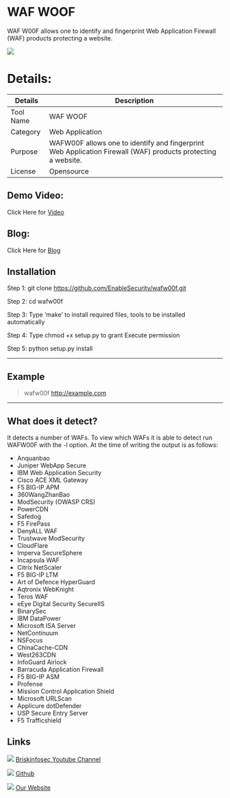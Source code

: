 WAF WOOF
============
 WAF W00F allows one to identify and fingerprint Web Application Firewall (WAF) products protecting a website.

![ ](https://briskinfosec.com//assets/tooloftheday/115.jpg)


Details:
============
|  Details | Description   |
| ------------ | ------------ |
|  Tool Name |  WAF WOOF |
|  Category | Web Application  |
|  Purpose |   WAFW00F allows one to identify and fingerprint Web Application Firewall (WAF) products protecting a website.   |
|  License |    Opensource|

Demo Video:
-----------------
Click Here for [Video](https://www.youtube.com/watch?v=fpQRjOjh-4Q "Video")

Blog: 
--------------
Click Here for [Blog](https://briskinfosec.com/tooloftheday/toolofthedaydetail/WafW00f-Tool-to-Fingerprint-and-identify-Web-Application-Firewall "Blog")

Installation
----------------


Step 1: git clone https://github.com/EnableSecurity/wafw00f.git

Step 2: cd wafw00f

Step 3: Type ‘make’ to install required files, tools to be installed automatically 

Step 4: Type chmod +x setup.py   to grant Execute permission 

Step 5: python setup.py install

------------


Example
----------------

>wafw00f http://example.com

----------------

What does it detect?
----------------

It detects a number of WAFs. To view which WAFs it is able to detect run WAFW00F with the -l option. At the time of writing the output is as follows:

- Anquanbao
- Juniper WebApp Secure
- IBM Web Application Security
- Cisco ACE XML Gateway
- F5 BIG-IP APM
- 360WangZhanBao
- ModSecurity (OWASP CRS)
- PowerCDN
- Safedog
- F5 FirePass
- DenyALL WAF
- Trustwave ModSecurity
- CloudFlare
- Imperva SecureSphere
- Incapsula WAF
- Citrix NetScaler
- F5 BIG-IP LTM
- Art of Defence HyperGuard
- Aqtronix WebKnight
- Teros WAF
- eEye Digital Security SecureIIS
- BinarySec
- IBM DataPower
- Microsoft ISA Server
- NetContinuum
- NSFocus
- ChinaCache-CDN
- West263CDN
- InfoGuard Airlock
- Barracuda Application Firewall
- F5 BIG-IP ASM
- Profense
- Mission Control Application Shield
- Microsoft URLScan
- Applicure dotDefender
- USP Secure Entry Server
- F5 Trafficshield

Links
----------------

 ![ ](https://img.icons8.com/color/15/000000/youtube-play.png) [Briskinfosec Youtube Channel](https://www.youtube.com/channel/UCcPmqqYETcO_7-6p_uUsF1w "Briskinfosec Youtube Channel")

 ![ ](https://img.icons8.com/glyph-neue/15/000000/github.png) [Github](https://github.com/briskinfosec "Github") 

  ![ ](https://img.icons8.com/ios/15/000000/internet--v2.png) [Our Website](https://www.briskinfosec.com/ "Our Website")
